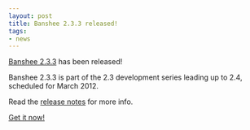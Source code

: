 ```yaml
---
layout: post
title: Banshee 2.3.3 released!
tags:
- news
---
```


[Banshee 2.3.3](/download/archives/2.3.3/) has been released!

Banshee 2.3.3 is part of the 2.3 development series leading up to 2.4, scheduled for March 2012.

Read the [release notes](/download/archives/2.3.3/) for more info.

[Get it now!](/download)
